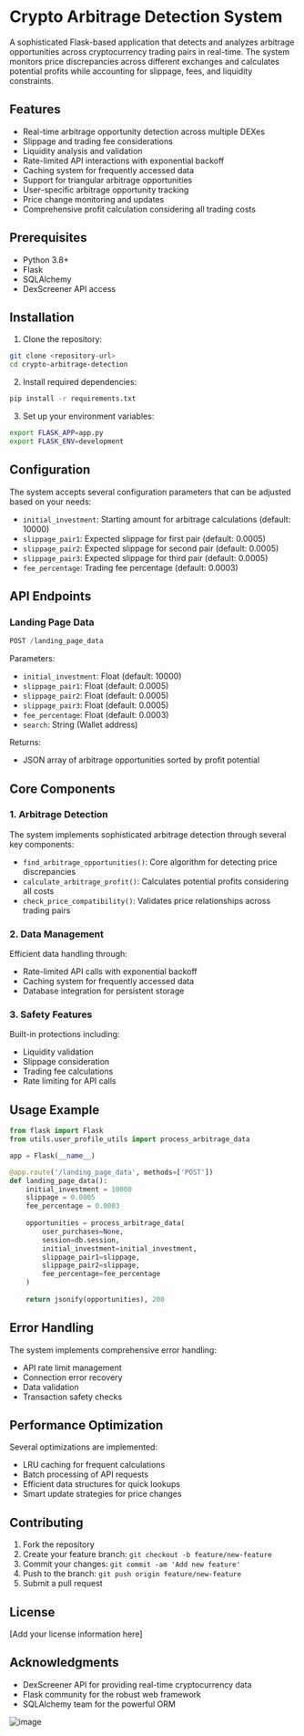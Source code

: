 # Crypto Arbitrage Detection System

A sophisticated Flask-based application that detects and analyzes arbitrage opportunities across cryptocurrency trading pairs in real-time. The system monitors price discrepancies across different exchanges and calculates potential profits while accounting for slippage, fees, and liquidity constraints.

## Features

- Real-time arbitrage opportunity detection across multiple DEXes
- Slippage and trading fee considerations
- Liquidity analysis and validation
- Rate-limited API interactions with exponential backoff
- Caching system for frequently accessed data
- Support for triangular arbitrage opportunities
- User-specific arbitrage opportunity tracking
- Price change monitoring and updates
- Comprehensive profit calculation considering all trading costs

## Prerequisites

- Python 3.8+
- Flask
- SQLAlchemy
- DexScreener API access

## Installation

1. Clone the repository:
```bash
git clone <repository-url>
cd crypto-arbitrage-detection
```

2. Install required dependencies:
```bash
pip install -r requirements.txt
```

3. Set up your environment variables:
```bash
export FLASK_APP=app.py
export FLASK_ENV=development
```

## Configuration

The system accepts several configuration parameters that can be adjusted based on your needs:

- `initial_investment`: Starting amount for arbitrage calculations (default: 10000)
- `slippage_pair1`: Expected slippage for first pair (default: 0.0005)
- `slippage_pair2`: Expected slippage for second pair (default: 0.0005)
- `slippage_pair3`: Expected slippage for third pair (default: 0.0005)
- `fee_percentage`: Trading fee percentage (default: 0.0003)

## API Endpoints

### Landing Page Data
```python
POST /landing_page_data
```

Parameters:
- `initial_investment`: Float (default: 10000)
- `slippage_pair1`: Float (default: 0.0005)
- `slippage_pair2`: Float (default: 0.0005)
- `slippage_pair3`: Float (default: 0.0005)
- `fee_percentage`: Float (default: 0.0003)
- `search`: String (Wallet address)

Returns:
- JSON array of arbitrage opportunities sorted by profit potential

## Core Components

### 1. Arbitrage Detection
The system implements sophisticated arbitrage detection through several key components:

- `find_arbitrage_opportunities()`: Core algorithm for detecting price discrepancies
- `calculate_arbitrage_profit()`: Calculates potential profits considering all costs
- `check_price_compatibility()`: Validates price relationships across trading pairs

### 2. Data Management
Efficient data handling through:

- Rate-limited API calls with exponential backoff
- Caching system for frequently accessed data
- Database integration for persistent storage

### 3. Safety Features
Built-in protections including:

- Liquidity validation
- Slippage consideration
- Trading fee calculations
- Rate limiting for API calls

## Usage Example

```python
from flask import Flask
from utils.user_profile_utils import process_arbitrage_data

app = Flask(__name__)

@app.route('/landing_page_data', methods=['POST'])
def landing_page_data():
    initial_investment = 10000
    slippage = 0.0005
    fee_percentage = 0.0003
    
    opportunities = process_arbitrage_data(
        user_purchases=None,
        session=db.session,
        initial_investment=initial_investment,
        slippage_pair1=slippage,
        slippage_pair2=slippage,
        fee_percentage=fee_percentage
    )
    
    return jsonify(opportunities), 200
```

## Error Handling

The system implements comprehensive error handling:

- API rate limit management
- Connection error recovery
- Data validation
- Transaction safety checks

## Performance Optimization

Several optimizations are implemented:

- LRU caching for frequent calculations
- Batch processing of API requests
- Efficient data structures for quick lookups
- Smart update strategies for price changes

## Contributing

1. Fork the repository
2. Create your feature branch: `git checkout -b feature/new-feature`
3. Commit your changes: `git commit -am 'Add new feature'`
4. Push to the branch: `git push origin feature/new-feature`
5. Submit a pull request

## License

[Add your license information here]

## Acknowledgments

- DexScreener API for providing real-time cryptocurrency data
- Flask community for the robust web framework
- SQLAlchemy team for the powerful ORM
  
![image](https://github.com/user-attachments/assets/ddd975d6-6b0d-4049-87e2-e670713be36d)





